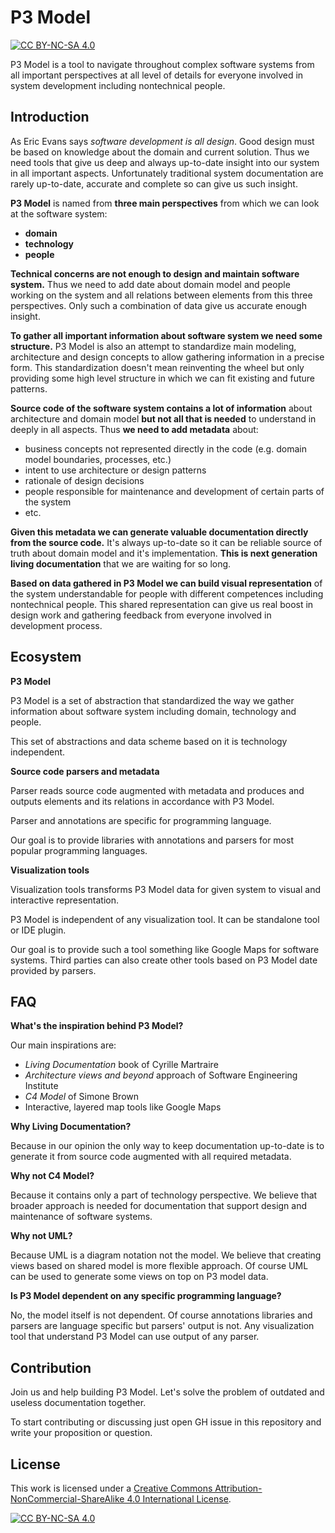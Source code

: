 # P3 Model

[![CC BY-NC-SA 4.0][cc-by-nc-sa-shield]][cc-by-nc-sa]

P3 Model is a tool to navigate throughout complex software systems from all important perspectives at all level of details for everyone involved in system development including nontechnical people.

## Introduction

As Eric Evans says *software development is all design*. Good design must be based on knowledge about the domain and current solution. Thus we need tools that give us deep and always up-to-date insight into our system in all important aspects. Unfortunately traditional system documentation are rarely up-to-date, accurate and complete so can give us such insight. 

**P3 Model** is named from **three main perspectives** from which we can look at the software system:

- **domain**
- **technology**
- **people**

**Technical concerns are not enough to design and maintain software system.** Thus we need to add date about domain model and people working on the system and all relations between elements from this three perspectives. Only such a combination of data give us accurate enough insight.

**To gather all important information about software system we need some structure.** P3 Model is also an attempt to standardize main modeling, architecture and design concepts to allow gathering information in a precise form. This standardization doesn't mean reinventing the wheel but only providing some high level structure in which we can fit existing and future patterns.

**Source code of the software system contains a lot of information** about architecture and domain model **but not all that is needed** to understand in deeply in all aspects. Thus **we need to add metadata** about:

- business concepts not represented directly in the code (e.g. domain model boundaries, processes, etc.)
- intent to use architecture or design patterns
- rationale of design decisions
- people responsible for maintenance and development of certain parts of the system
- etc.

**Given this metadata we can generate valuable documentation directly from the source code.** It's always up-to-date so it can be reliable source of truth about domain model and it's implementation. **This is next generation living documentation** that we are waiting for so long.

**Based on data gathered in P3 Model we can build visual representation** of the system understandable for people with different competences including nontechnical people. This shared representation can give us real boost in design work and gathering feedback from everyone involved in development process.

## Ecosystem

**P3 Model**

P3 Model is a set of abstraction that standardized the way we gather information about software system including domain, technology and people.

This set of abstractions and data scheme based on it is technology independent.

**Source code parsers and metadata**

Parser reads source code augmented with metadata and produces and outputs elements and its relations in accordance with P3 Model.

Parser and annotations are specific for programming language. 

Our goal is to provide libraries with annotations and parsers for most popular programming languages.

**Visualization tools**

Visualization tools transforms P3 Model data for given system to visual and interactive representation. 

P3 Model is independent of any visualization tool. It can be standalone tool or IDE plugin.

Our goal is to provide such a tool something like Google Maps for software systems. Third parties can also create other tools based on P3 Model date provided by parsers.

## FAQ

**What's the inspiration behind P3 Model?**

Our main inspirations are:

- *Living Documentation* book of Cyrille Martraire
- *Architecture views and beyond* approach of Software Engineering Institute
- *C4 Model* of Simone Brown
- Interactive, layered map tools like Google Maps

**Why Living Documentation?**

Because in our opinion the only way to keep documentation up-to-date is to generate it from source code augmented with all required metadata.

**Why not C4 Model?**

Because it contains only a part of technology perspective. We believe that broader approach is needed for documentation that support design and maintenance of software systems.

**Why not UML?**

Because UML is a diagram notation not the model. We believe that creating views based on shared model is more flexible approach. Of course UML can be used to generate some views on top on P3 model data.

**Is P3 Model dependent on any specific programming language?**

No, the model itself is not dependent. Of course annotations libraries and parsers are language specific but parsers' output is not. Any visualization tool that understand P3 Model can use output of any parser.

## Contribution

Join us and help building P3 Model. Let's solve the problem of outdated and useless documentation together.

To start contributing or discussing just open GH issue in this repository and write your proposition or question.


## License

This work is licensed under a
[Creative Commons Attribution-NonCommercial-ShareAlike 4.0 International License][cc-by-nc-sa].

[![CC BY-NC-SA 4.0][cc-by-nc-sa-image]][cc-by-nc-sa]

[cc-by-nc-sa]: http://creativecommons.org/licenses/by-nc-sa/4.0/
[cc-by-nc-sa-image]: https://licensebuttons.net/l/by-nc-sa/4.0/88x31.png
[cc-by-nc-sa-shield]: https://img.shields.io/badge/License-CC%20BY--NC--SA%204.0-lightgrey.svg

